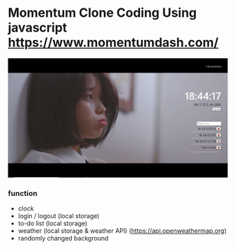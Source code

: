 Momentum Clone Coding Using javascript
https://www.momentumdash.com/
==================================================

![main](/images/momentumClone.JPG)
### function

+ clock
+ login / logout (local storage)
+ to-do list (local storage)
+ weather (local storage & weather API) (https://api.openweathermap.org)
+ randomly changed background

